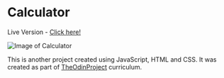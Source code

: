 # Calculator

Live Version - [Click here!](https://clarasmyth.github.io/calculator/)

![Image of Calculator](https://i.imgur.com/SCwAlvF.png)

This is another project created using JavaScript, HTML and CSS. It was created as part of [TheOdinProject](https://www.theodinproject.com/) curriculum.